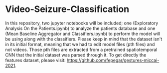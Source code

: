 # Video-Seizure-Classification
In this repository, two jupyter notebooks will be included; one (Exploratory Analysis On the Patients.ipynb) to analyze the patients database and one (Mean Baseline Aggregator and Classifiers.ipynb) to perform the model will be using along with the classifiers.
Please keep in mind that the dataset isn't in its initial format, meaning that we had to edit model files (pth files) and not videos. Those pth files are extracted from a pretrained spatiotemporal CNN that the initial dataset was parsed through it.
To get directly the features dataset, please visit: https://github.com/fepegar/gestures-miccai-2021. 
